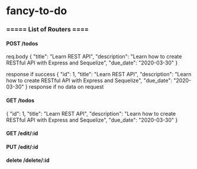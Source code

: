 # fancy-to-do

### ===== List of Routers ====
#### POST /todos

req.body
{
  "title": "Learn REST API",
  "description": "Learn how to create RESTful API with Express and Sequelize",
  "due_date": "2020-03-30"
}

response if success
{
  "id": 1,
  "title": "Learn REST API",
  "description": "Learn how to create RESTful API with Express and Sequelize",
  "due_date": "2020-03-30"
}
response if no data on request



#### GET /todos
{
  "id": 1,
  "title": "Learn REST API",
  "description": "Learn how to create RESTful API with Express and Sequelize",
  "due_date": "2020-03-30"
}

#### GET /edit/:id
#### PUT /edit/:id
#### delete /delete/:id